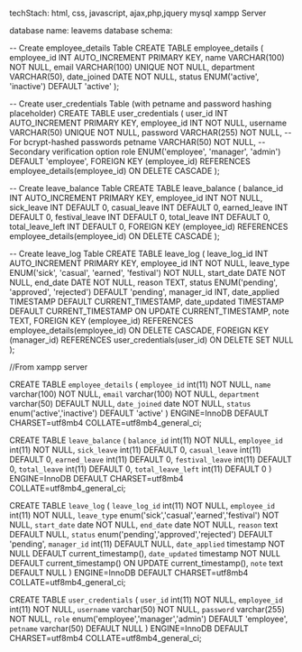 
techStach:
html, css, javascript, ajax,php,jquery mysql
xampp Server

database name: leavems
database schema:

-- Create employee_details Table
CREATE TABLE employee_details (
    employee_id INT AUTO_INCREMENT PRIMARY KEY,
    name VARCHAR(100) NOT NULL,
    email VARCHAR(100) UNIQUE NOT NULL,
    department VARCHAR(50),
    date_joined DATE NOT NULL,
    status ENUM('active', 'inactive') DEFAULT 'active'
);

-- Create user_credentials Table (with petname and password hashing placeholder)
CREATE TABLE user_credentials (
    user_id INT AUTO_INCREMENT PRIMARY KEY,
    employee_id INT NOT NULL,
    username VARCHAR(50) UNIQUE NOT NULL,
    password VARCHAR(255) NOT NULL, -- For bcrypt-hashed passwords
    petname VARCHAR(50) NOT NULL,  -- Secondary verification option
    role ENUM('employee', 'manager', 'admin') DEFAULT 'employee',
    FOREIGN KEY (employee_id) REFERENCES employee_details(employee_id) ON DELETE CASCADE
);

-- Create leave_balance Table
CREATE TABLE leave_balance (
    balance_id INT AUTO_INCREMENT PRIMARY KEY,
    employee_id INT NOT NULL,
    sick_leave INT DEFAULT 0,
    casual_leave INT DEFAULT 0,
    earned_leave INT DEFAULT 0,
    festival_leave INT DEFAULT 0,
    total_leave INT DEFAULT 0,
    total_leave_left INT DEFAULT 0,
    FOREIGN KEY (employee_id) REFERENCES employee_details(employee_id) ON DELETE CASCADE
);

-- Create leave_log Table
CREATE TABLE leave_log (
    leave_log_id INT AUTO_INCREMENT PRIMARY KEY,
    employee_id INT NOT NULL,
    leave_type ENUM('sick', 'casual', 'earned', 'festival') NOT NULL,
    start_date DATE NOT NULL,
    end_date DATE NOT NULL,
    reason TEXT,
    status ENUM('pending', 'approved', 'rejected') DEFAULT 'pending',
    manager_id INT,
    date_applied TIMESTAMP DEFAULT CURRENT_TIMESTAMP,
    date_updated TIMESTAMP DEFAULT CURRENT_TIMESTAMP ON UPDATE CURRENT_TIMESTAMP,
    note TEXT,
    FOREIGN KEY (employee_id) REFERENCES employee_details(employee_id) ON DELETE CASCADE,
    FOREIGN KEY (manager_id) REFERENCES user_credentials(user_id) ON DELETE SET NULL
);

//From xampp server

CREATE TABLE `employee_details` (
  `employee_id` int(11) NOT NULL,
  `name` varchar(100) NOT NULL,
  `email` varchar(100) NOT NULL,
  `department` varchar(50) DEFAULT NULL,
  `date_joined` date NOT NULL,
  `status` enum('active','inactive') DEFAULT 'active'
) ENGINE=InnoDB DEFAULT CHARSET=utf8mb4 COLLATE=utf8mb4_general_ci;


CREATE TABLE `leave_balance` (
  `balance_id` int(11) NOT NULL,
  `employee_id` int(11) NOT NULL,
  `sick_leave` int(11) DEFAULT 0,
  `casual_leave` int(11) DEFAULT 0,
  `earned_leave` int(11) DEFAULT 0,
  `festival_leave` int(11) DEFAULT 0,
  `total_leave` int(11) DEFAULT 0,
  `total_leave_left` int(11) DEFAULT 0
) ENGINE=InnoDB DEFAULT CHARSET=utf8mb4 COLLATE=utf8mb4_general_ci;


CREATE TABLE `leave_log` (
  `leave_log_id` int(11) NOT NULL,
  `employee_id` int(11) NOT NULL,
  `leave_type` enum('sick','casual','earned','festival') NOT NULL,
  `start_date` date NOT NULL,
  `end_date` date NOT NULL,
  `reason` text DEFAULT NULL,
  `status` enum('pending','approved','rejected') DEFAULT 'pending',
  `manager_id` int(11) DEFAULT NULL,
  `date_applied` timestamp NOT NULL DEFAULT current_timestamp(),
  `date_updated` timestamp NOT NULL DEFAULT current_timestamp() ON UPDATE current_timestamp(),
  `note` text DEFAULT NULL
) ENGINE=InnoDB DEFAULT CHARSET=utf8mb4 COLLATE=utf8mb4_general_ci;


CREATE TABLE `user_credentials` (
  `user_id` int(11) NOT NULL,
  `employee_id` int(11) NOT NULL,
  `username` varchar(50) NOT NULL,
  `password` varchar(255) NOT NULL,
  `role` enum('employee','manager','admin') DEFAULT 'employee',
  `petname` varchar(50) DEFAULT NULL
) ENGINE=InnoDB DEFAULT CHARSET=utf8mb4 COLLATE=utf8mb4_general_ci;

